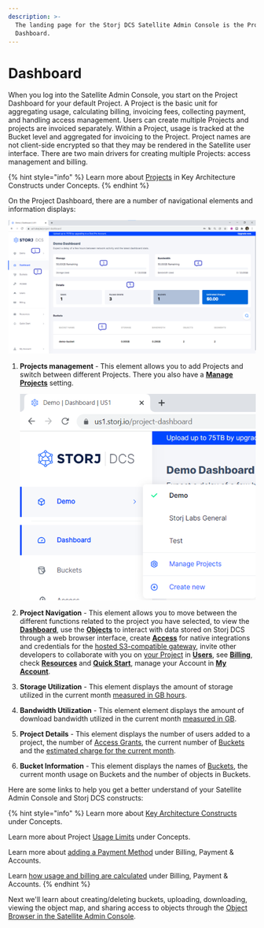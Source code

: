 ```yaml
---
description: >-
  The landing page for the Storj DCS Satellite Admin Console is the Project
  Dashboard.
---
```


# Dashboard

When you log into the Satellite Admin Console, you start on the Project Dashboard for your default Project. A Project is the basic unit for aggregating usage, calculating billing, invoicing fees,  collecting payment, and handling access management. Users can create multiple Projects and projects are invoiced separately. Within a Project, usage is tracked at the Bucket level and aggregated for invoicing to the Project. Project names are not client-side encrypted so that they may be rendered in the Satellite user interface. There are two main drivers for creating multiple Projects: access management and billing.

{% hint style="info" %}
Learn more about [Projects](../../concepts/key-architecture-constructs.md#project) in Key Architecture Constructs under Concepts.
{% endhint %}

On the Project Dashboard, there are a number of navigational elements and information displays:

![](<../../.gitbook/assets/image (134) (1) (1).png>)

1.  &#x20;**Projects management** - This element allows you to add Projects and switch between different Projects. There you also have a [**Manage Projects**](manage-projects.md) setting.

    ![](<../../.gitbook/assets/image (133) (1) (1).png>)
2. **Project Navigation** - This element allows you to move between the different functions related to the project you have selected, to view the [**Dashboard**](dashboard.md), use the [**Objects**](objects.md) to interact with data stored on Storj DCS through a web browser interface, create [**Access**](access-grants.md) for native integrations and credentials for the [hosted S3-compatible gateway](../../api-reference/s3-compatible-gateway/), invite other developers to collaborate with you on [your Project](manage-projects.md) in [**Users**](users.md), see [**Billing**](billing.md), check [**Resources**](resources.md) and [**Quick Start**](quick-start.md), manage your Account in [**My Account**](my-account.md).
3. **Storage Utilization** - This element displays the amount of storage utilized in the current month [measured in GB hours](../../billing-payment-and-accounts-1/pricing/billing-and-payment.md#object-storage).
4. **Bandwidth Utilization** - This element  element displays the amount of download bandwidth utilized in the current month [measured in GB](../../billing-payment-and-accounts-1/pricing/billing-and-payment.md#bandwidth-fee).
5. **Project Details** - This element displays the number of users added to a project, the number of [Access Grants](access-grants.md), the current number of [Buckets](../../concepts/key-architecture-constructs.md#bucket) and the [estimated charge for the current month](../../billing-payment-and-accounts-1/pricing/billing-and-payment.md).
6. **Bucket Information** - This element displays the names of [Buckets](../../concepts/key-architecture-constructs.md#bucket), the current month usage on Buckets and the number of objects in Buckets.

Here are some links to help you get a better understand of your Satellite Admin Console and Storj DCS constructs:

{% hint style="info" %}
Learn more about [Key Architecture Constructs](../../concepts/key-architecture-constructs.md) under Concepts.

Learn more about Project [Usage Limits](../../concepts/limits.md) under Concepts.

Learn more about [adding a Payment Method](../../billing-payment-and-accounts-1/storj-token/) under Billing, Payment & Accounts.

Learn [how usage and billing are calculated](../../billing-payment-and-accounts-1/pricing/billing-and-payment.md) under Billing, Payment & Accounts.
{% endhint %}

Next we'll learn about creating/deleting buckets, uploading, downloading, viewing the object map, and sharing access to objects through the [Object Browser in the Satellite Admin Console](objects.md).

